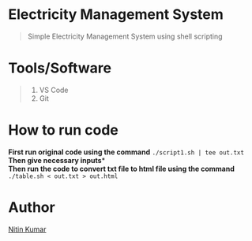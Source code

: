 # Electricity Management System

> Simple Electricity Management System using shell scripting  

# Tools/Software

> 1. VS Code
> 2. Git

# How to run code

**First run original code using the command** ```./script1.sh | tee out.txt```  
**Then give necessary inputs***  
**Then run the code to convert txt file to html file using the command** ```./table.sh < out.txt > out.html```  

# Author

[Nitin Kumar](https://linkedin.com/in/nitin30kumar)
